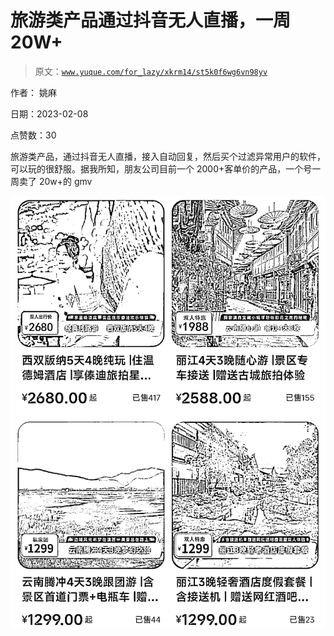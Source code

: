 # 旅游类产品通过抖音无人直播，一周 20W+

> 原文：[`www.yuque.com/for_lazy/xkrm14/st5k0f6wg6vn98yv`](https://www.yuque.com/for_lazy/xkrm14/st5k0f6wg6vn98yv)

作者： 姚麻

日期：2023-02-08

点赞数：30

旅游类产品，通过抖音无人直播，接入自动回复，然后买个过滤异常用户的软件，可以玩的很舒服。据我所知，朋友公司目前一个 2000+客单价的产品，一个号一周卖了 20w+的 gmv

![](img/10700dae5857b98268628aa8c9c7e48e.png)

